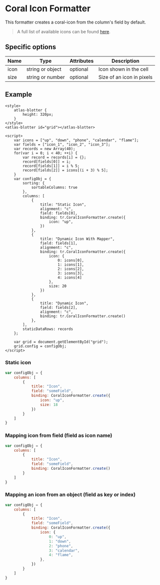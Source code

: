 # Coral Icon Formatter

This formatter creates a coral-icon from the column's field by default.

> A full list of available icons can be found [here](https://elf.int.refinitiv.com/styles/icons.html). 

## Specific options

| Name   | Type             | Attributes | Description                                               |
| ------ | ---------------- | ---------- | --------------------------------------------------------- |
| icon   | string or object | optional   | Icon shown in the cell                                    |
| size   | string or number | optional   | Size of an icon in pixels                                 |

## Example

```live(formatters)
<style>
	atlas-blotter {
		height: 320px;
	}
</style>
<atlas-blotter id="grid"></atlas-blotter>

<script>
	var icons = ["up", "down", "phone", "calendar", "flame"];
	var fields = ["icon_1", "icon_2", "icon_3"];
	var records = new Array(40);
	for(var i = 0; i < 40; ++i) {
		var record = records[i] = {};
		record[fields[0]] = i;
		record[fields[1]] = i % 5;
		record[fields[2]] = icons[(i + 3) % 5];
	}
	var configObj = {
		sorting: {
			sortableColumns: true
		},
		columns: [
			{
				title: "Static Icon",
				alignment: "c",
				field: fields[0],
				binding: tr.CoralIconFormatter.create({
					icon: "up",
				})
			},
			{
				title: "Dynamic Icon With Mapper",
				field: fields[1],
				alignment: "c",
				binding: tr.CoralIconFormatter.create({
					icon: {
						0: icons[0],
						1: icons[1],
						2: icons[2],
						3: icons[3],
						4: icons[4]
					},
					size: 20
				})
			},
			{
				title: "Dynamic Icon",
				field: fields[2],
				alignment: "c",
				binding: tr.CoralIconFormatter.create()
			},
		],
		staticDataRows: records
	};

	var grid = document.getElementById("grid");
	grid.config = configObj;
</script>
```

### Static icon

```js
var configObj = {
	columns: [
		{
			title: "Icon",
			field: "someField",
			binding: CoralIconFormatter.create({
				icon: "up",
				size: 18
			})
		}
	]
}
```

### Mapping icon from field (field as icon name)

```js
var configObj = {
	columns: [
		{
			title: "Icon",
			field: "someField",
			binding: CoralIconFormatter.create()
		}
	]
}
```

### Mapping an icon from an object (field as key or index)

```js
var configObj = {
	columns: [
		{
			title: "Icon",
			field: "someField",
			binding: CoralIconFormatter.create({
				icon: {
					0: "up",
					1: "down",
					2: "phone",
					3: "calendar",
					4: "flame",
				},
			})
		}
	]
}
```